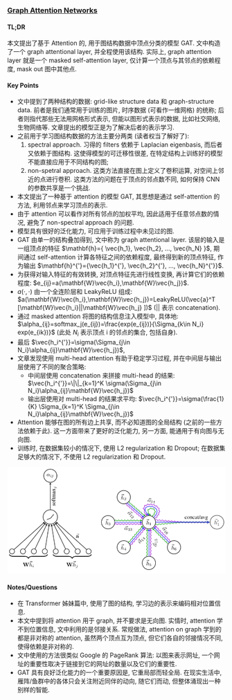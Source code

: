 ### [Graph Attention Networks](https://arxiv.org/abs/1710.10903)

#### TL;DR

本文提出了基于 Attention 的, 用于图结构数据中顶点分类的模型 GAT. 文中构造了一个 graph attentional layer, 并全程使用该结构. 实际上, graph attention layer 就是一个 masked self-attention layer, 仅计算一个顶点与其邻点的依赖程度, mask out 图中其他点.

#### Key Points

* 文中提到了两种结构的数据: grid-like structure data 和 graph-structure data. 前者是我们通常用于训练的图片, 时序数据 (可看作一维网格) 的统称; 后者则指代那些无法用网格形式表示, 但能以图形式表示的数据, 比如社交网络, 生物网络等. 文章提出的模型正是为了解决后者的表示学习.
* 之前用于学习图结构数据的方法主要分两类 (读者权当了解好了):
    1. spectral approach. 习得的 filters 依赖于 Laplacian eigenbasis, 而后者又依赖于图结构. 这使得模型的可迁移性很差, 在特定结构上训练好的模型不能直接应用于不同结构的图;
    2. non-spetral approach. 这类方法直接在图上定义了卷积运算, 对空间上邻近的点进行卷积. 这类方法的问题在于顶点的邻点数不同, 如何保持 CNN 的参数共享是一个挑战.
* 本文提出了一种基于 attention 的模型 GAT, 其思想是通过 self-attention 的方法, 利用邻点来学习顶点的表示.
* 由于 attention 可以看作对所有邻点的加权平均, 因此适用于任意邻点数的情况, 避免了 non-spectral approach 的问题.
* 模型具有很好的泛化能力, 可应用于训练过程中未见过的图.
* GAT 由单一的结构叠加得到, 文中称为 graph attentional layer.  该层的输入是一组顶点的特征 $\mathbf{h}={ \vec{h_1}, \vec{h_2}, ..., \vec{h_N} }$, 期间通过 self-attention 计算各特征之间的依赖程度, 最终得到新的顶点特征, 作为输出 $\mathbf{h}^{'}={\vec{h_1}^{'}, \vec{h_2}^{'}, ..., \vec{h_N}^{'}}$.
* 为获得对输入特征的有效转换, 对顶点特征先进行线性变换, 再计算它们的依赖程度: $e_{ij}=a(\mathbf{W}\vec{h_i},\mathbf{W}\vec{h_j})$.
* $a(\cdot, \cdot)$ 由一个全连阶层和 LeakyReLU 组成: $a(\mathbf{W}\vec{h_i},\mathbf{W}\vec{h_j})=LeakyReLU(\vec{a}^T [\mathbf{W}\vec{h_i}||\mathbf{W}\vec{h_j} ])$ ($||$ 表示 concatenation).
* 通过 masked attention 将图的结构信息注入模型中, 具体地: $\alpha_{ij}=softmax_j(e_{ij})=\frac{exp(e_{ij})}{\Sigma_{k\in N_i} exp(e_{ik})}$ (此处 $N_i$ 表示顶点 i 的邻点的集合, 包括自身).
* 最后 $\vec{h_i^{'}}=\sigma(\Sigma_{j\in N_i}\alpha_{ij}\mathbf{W}\vec{h_j})$,
* 文章发现使用 multi-head attention 有助于稳定学习过程, 并在中间层与输出层使用了不同的聚合策略:
    * 中间层使用 concatenation 来拼接 multi-head 的结果: $\vec{h_i^{'}}=\|\|_{k=1}^K \sigma(\Sigma_{j\in N_i}\alpha_{ij}\mathbf{W}\vec{h_j})$
    * 输出层使用对 multi-head 的结果求平均: $\vec{h_i^{'}}=\sigma(\frac{1}{K} \Sigma_{k=1}^K \Sigma_{j\in N_i}\alpha_{ij}\mathbf{W}\vec{h_j})$
* Attention 能够在图的所有边上共享, 而不必知道图的全局结构 (之前的一些方法依赖于此). 这一方面带来了更好的泛化能力, 另一方面, 能通用于有向图与无向图.
* 训练时, 在数据集较小的情况下, 使用 L2 regularization 和 Dropout; 在数据集足够大的情况下, 不使用 L2 regularization 和 Dropout.

![graph_attention_networks.png](../img/graph_attention_networks.png)

#### Notes/Questions

* 在 Transformer 姊妹篇中, 使用了图的结构, 学习边的表示来编码相对位置信息.
* 本文中提到将 attention 用于 graph, 并不要求是无向图. 实情时, attention 学不到位置信息, 文中利用的是邻接关系. 常规做法, attention on graph 学到的都是非对称的 attention, 虽然两个顶点互为顶点, 但它们各自的邻接情况不同, 使得依赖是非对称的.
* 文中使用的方法很类似 Google 的 PageRank 算法: 以图来表示网址, 一个网址的重要性取决于链接到它的网址的数量以及它们的重要性.
* GAT 具有良好泛化能力的一个重要原因是, 它重局部而轻全局. 在现实生活中, 雁阵/鱼群中的各体只会关注附近同伴的动向, 随它们而动, 但整体涌现出一种别样的智能.
